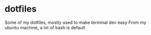 # dotfiles
Some of my dotfiles, mostly used to make terminal dev easy
From my ubuntu machine, a lot of bash is default
